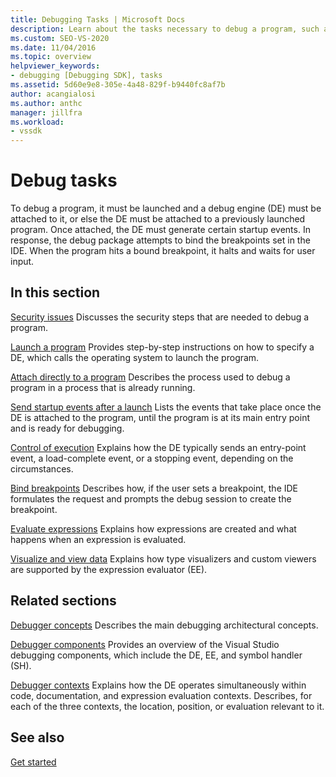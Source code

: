 ```yaml
---
title: Debugging Tasks | Microsoft Docs
description: Learn about the tasks necessary to debug a program, such as attaching it to a debug engine, generating start up events, and hitting breakpoints.
ms.custom: SEO-VS-2020
ms.date: 11/04/2016
ms.topic: overview
helpviewer_keywords:
- debugging [Debugging SDK], tasks
ms.assetid: 5d60e9e8-305e-4a48-829f-b9440fc8af7b
author: acangialosi
ms.author: anthc
manager: jillfra
ms.workload:
- vssdk
---
```

# Debug tasks
To debug a program, it must be launched and a debug engine (DE) must be attached to it, or else the DE must be attached to a previously launched program. Once attached, the DE must generate certain startup events. In response, the debug package attempts to bind the breakpoints set in the IDE. When the program hits a bound breakpoint, it halts and waits for user input.

## In this section
 [Security issues](../../extensibility/debugger/security-issues.md)
 Discusses the security steps that are needed to debug a program.

 [Launch a program](../../extensibility/debugger/launching-a-program.md)
 Provides step-by-step instructions on how to specify a DE, which calls the operating system to launch the program.

 [Attach directly to a program](../../extensibility/debugger/attaching-directly-to-a-program.md)
 Describes the process used to debug a program in a process that is already running.

 [Send startup events after a launch](../../extensibility/debugger/sending-startup-events-after-a-launch.md)
 Lists the events that take place once the DE is attached to the program, until the program is at its main entry point and is ready for debugging.

 [Control of execution](../../extensibility/debugger/control-of-execution.md)
 Explains how the DE typically sends an entry-point event, a load-complete event, or a stopping event, depending on the circumstances.

 [Bind breakpoints](../../extensibility/debugger/binding-breakpoints.md)
 Describes how, if the user sets a breakpoint, the IDE formulates the request and prompts the debug session to create the breakpoint.

 [Evaluate expressions](../../extensibility/debugger/evaluating-expressions.md)
 Explains how expressions are created and what happens when an expression is evaluated.

 [Visualize and view data](../../extensibility/debugger/visualizing-and-viewing-data.md)
 Explains how type visualizers and custom viewers are supported by the expression evaluator (EE).

## Related sections
 [Debugger concepts](../../extensibility/debugger/debugger-concepts.md)
 Describes the main debugging architectural concepts.

 [Debugger components](../../extensibility/debugger/debugger-components.md)
 Provides an overview of the Visual Studio debugging components, which include the DE, EE, and symbol handler (SH).

 [Debugger contexts](../../extensibility/debugger/debugger-contexts.md)
 Explains how the DE operates simultaneously within code, documentation, and expression evaluation contexts. Describes, for each of the three contexts, the location, position, or evaluation relevant to it.

## See also
 [Get started](../../extensibility/debugger/getting-started-with-debugger-extensibility.md)
